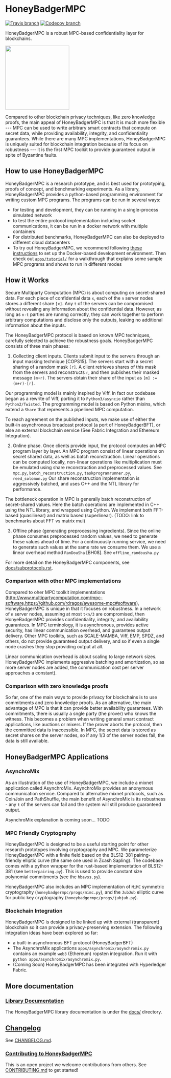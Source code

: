 # HoneyBadgerMPC

[![Travis branch](https://img.shields.io/travis/initc3/HoneyBadgerMPC/dev.svg)](https://travis-ci.org/initc3/HoneyBadgerMPC)
[![Codecov branch](https://img.shields.io/codecov/c/github/initc3/honeybadgermpc/dev.svg)](https://codecov.io/github/initc3/honeybadgermpc?branch=dev)

HoneyBadgerMPC is a robust MPC-based confidentiality layer for blockchains.

<img width=200 src="http://i.imgur.com/wqzdYl4.png"/>

Compared to other blockchain privacy techniques, like zero knowledge proofs, the main appeal of HoneyBadgerMPC is that it is much more flexible --- MPC can be used to write arbitrary smart contracts that compute on secret data, while providing availability, integrity, and confidentiality guarantees. While there are many MPC implementations, HoneyBadgerMPC is uniquely suited for blockchain integration because of its focus on robustness --- it is the first MPC toolkit to provide guaranteed output in spite of Byzantine faults.

## How to use HoneyBadgerMPC
HoneyBadgerMPC is a research prototype, and is best used for prototyping, proofs of concept, and benchmarking experiments. As a library, HoneyBadgerMPC provides a python-based programming environment for writing custom MPC programs. The programs can be run in several ways:
- for testing and development, they can be running in a single-process simulated network
- to test the entire protocol implementation including socket communications, it can be run in a docker network with multiple containers
- For distributed benchmarks, HoneyBadgerMPC can also be deployed to different cloud datacenters
- To try out HoneyBadgerMPC, we recommend following [these instructions](docs/development/getting-started.rst#managing-your-development-environment-with-docker-compose) to set up the Docker-based development environment. Then check out [`apps/tutorial/`](apps/tutorial/) for a walkthrough that explains some sample MPC programs and shows to run in different modes

## How it Works
Secure Multiparty Computation (MPC) is about computing on secret-shared data. For each piece of confidential data `x`, each of the `n` server nodes stores a different share `[x]`. Any `t` of the servers can be compromised without revealing any information about the confidential data. However, as long as `n-t` parties are runnng correctly, they can work together to perform arbitrary computations and disclose only the outputs, leaking no additional information about the inputs.

The HoneyBadgerMPC protocol is based on known MPC techniques, carefully selected to achieve the robustness goals. HoneyBadgerMPC consists of three main phases:

1. Collecting client inputs. 
  Clients submit input to the servers through an input masking technique [COPS15]. The servers start with a secret sharing of a random mask `[r]`. A client retrieves shares of this mask from the servers and reconstructs `r`, and then publishes their masked message `(m+r)`. The servers obtain their share of the input as `[m] := (m+r)-[r]`.
  
Our programming model is mainly inspired by Viff. In fact our codebase began as a rewrite of Viff, porting it to `Python3/asyncio` rather than `Python2/Twisted`.
The programming model is based on Python mixins, which extend a `Share` that represents a pipelined MPC computation.

To reach agreement on the published inputs, we make use of either the built-in asynchronous broadcast protocol (a port of HoneyBadgerBFT), or else an external blockchain service (See Fabric Integration and Ethereum Integration).

2. Online phase.
   Once clients provide input, the protocol computes an MPC program layer by layer. 
   An MPC program consist of linear operations on secret shared data, as well as batch reconstruction. Linear operations can be computed locally, non-linear operations like multiplication must be emulated using share reconstruction and preprocessed values.
   See `mpc.py`, `batch_reconstruction.py`, `taskprogramrunner.py`, `reed_solomon.py`
   Our share reconstruction implementation is aggressively batched, and uses C++ and the NTL library for performance.
   
The bottleneck operation in MPC is generally batch reconstruction of secret-shared values.
Here the batch operations are implemented in C++ using the NTL library, and wrapped using Cython.
We implement both FFT-based (quasilinear) and matrix based (superlinear). (TODO: link to benchmarks about FFT vs matrix mul)

3. Offline phase (generating preprocessing ingredients).
Since the online phase consumes preprocessed random values, we need to generate these values ahead of time. 
For a continuously running service, we need to generate such values at the same rate we consume them.
We use a linear overhead method `RanDouSha` [BH08]. See `offline_randousha.py`

For more detail on the HoneyBadgerMPC components, see [docs/subprotocols.rst](docs/subprotocols.rst).

### Comparison with other MPC implementations
Compared to oher MPC toolkit implementations (http://www.multipartycomputation.com/mpc-software,https://github.com/rdragos/awesome-mpc#software), HoneyBadgerMPC is unique in that it focuses on robustness.
In a network of `n` server nodes, assuming at most `t<n/3` are compromised, then HonyeBadgerMPC provides confidentiality, integrity, and availability guarantees. In MPC terminology, it is asynchronous, provides active security, has linear communication overhead, and guarantees output delivery.
Other MPC toolkits, such as SCALE-MAMBA, Viff, EMP, SPDZ, and others, do not provide guaranteed output delivery, and so if even a single node crashes they stop providing output at all.

Linear communication overhead is about scaling to large network sizes. HoneyBadgerMPC implements aggressive batching and amortization, so as more server nodes are added, the communication cost per server approaches a constant). 

### Comparison with zero knowledge proofs
So far, one of the main ways to provide privacy for blockchains is to use commitments and zero knowledge proofs. As an alternative, the main advantage of MPC is that it can provide better availability guarantees. With commitments, there is usually a sngle party (the prover) who knows the witness. This becomes a problem when writing general smart contract applications, like auctions or mixers. If the prover aborts the protocol, then the committed data is inaccessible. In MPC, the secret data is stored as secret shares on the server nodes, so if any 1/3 of the server nodes fail, the data is still available.

## HoneyBadgerMPC Applications

### AsynchroMix
As an illustration of the use of HoneyBadgerMPC, we include a mixnet application called AsynchroMix.
AsynchroMix provides an anonymous communication service. Compared to alternative mixnet protocols, such as CoinJoin and PathShuffle, the main benefit of AsynchroMix is its robustness - any `t` of the servers can fail and the system will still produce guaranteed output.

AsynchroMix explanation is coming soon... TODO

### MPC Friendly Cryptography
HoneyBadgerMPC is designed to be a useful starting point for other research prototypes involving cryptography and MPC.
We parameterize HoneyBadgerMPC with a finite field based on the BLS12-381 pairing-friendly elliptic curve (the same one used in Zcash Sapling).
The codebase comes with a python wrapper for the rust-based implementation of BLS12-381 
 (see `betterpairing.py`).
This is used to provide constant size polynomial commitments (see the `hbavss.py`).

HoneyBadgerMPC also includes an MPC implementation of `MiMC` symmetric cryptography (`honeybadgermpc/progs/mimc.py`), and the `JubJub` elliptic curve for public key cryptography (`honeybadgermpc/progs/jubjub.py`).

### Blockchain Integration
HoneyBadgerMPC is designed to be linked up with external (transparent) blockchain so it can provide a privacy-preserving extension. 
The following integration ideas have been explored so far:
- a built-in asynchronous BFT protocol (HoneyBadgerBFT) 
- The AsynchroMix applications `apps/asynchromix/asynchromix.py` contains an example `web3` (Ethereum) ropsten integration. Run it with `python apps/asynchromix/asynchromix.py`. 
- (Coming Soon) HoneyBadgerMPC has been integrated with Hyperledger Fabric.

## More documentation

### [Library Documentation](/docs)
The HoneyBadgerMPC library documentation is under the [docs/](docs/) directory.

## [Changelog](CHANGELOG.md)
See [CHANGELOG.md](CHANGELOG.md).

### [Contributing to HoneyBadgerMPC](CONTRIBUTING.md)
This is an open project we welcome contributions from others. See [CONTRIBUTING.md](CONTRIBUTING.md) to get started!

